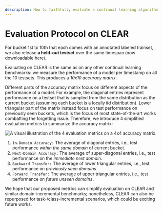 ```yaml
---
description: How to faithfully evaluate a continual learning algorithm on CLEAR?
---
```


# Evaluation Protocol on CLEAR

For bucket 1st to 10th that each comes with an annotated labeled trainset, we also release **a held-out testset** over the same timespan (now downloadable [here](../documentation/download-clear-10-clear-100.md)).&#x20;

Evaluating on CLEAR is the same as on any other continual learning benchmarks: we measure the performance of a model per timestamp on all the 10 testsets. This produces a _10x10 accuracy matrix_.

Different parts of the accuracy matrix focus on different aspects of the performance of a model. For example, the diagonal entries represent performance on a testset that is sampled from the same distribution as the current bucket (assuming each bucket is a locally iid distribution). Lower triangular part of the matrix instead focus on test performance on previously seen buckets, which is the focus of most state-of-the-art works combatting the forgetting issue. Therefore, we introduce 4 simplified evaluation metrics to summarize the accuracy matrix:

![A visual illustration of the 4 evaluation metrics on a 4x4 accuracy matrix.](../.gitbook/assets/content\_metrics.png)

1. `In-Domain Accuracy:` The average of diagonal entries, i.e., test performance _within the same_ _domain_ of current bucket.
2. `Next-Domain Accuracy:` The average of super-diagonal entries, i.e., test performance on the _immediate next domain_.
3. `Backward Transfer:` The average of lower triangular entries, i.e., test performance on _previously seen domains_.
4. `Forward Transfer:` The average of upper triangular entries, i.e., test performance on _future unseen domains_.

We hope that our proposed metrics can simplify evaluation on CLEAR and similar domain-incremental benchmarks; nonetheless, CLEAR can also be repurposed for task-/class-incremental scenarios, which could be exciting future works.
